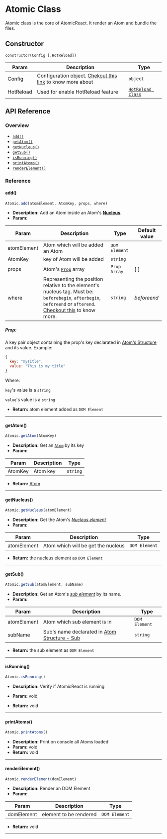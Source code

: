 # Atomic Class

Atomic class is the core of AtomicReact. It render an Atom and bundle the files.

## Constructor

```
constructor(Config [,HotReload])
```

Param | Description | Type |
------------ | ------------- | -------------
Config | Configuration object. [Chekout this link](getStarted?id=configuration-atomicreact_configjs) to know more about | `object`
HotReload | Used for enable HotReload feature  | [`HotReload class`](HotReloadClass) |

## API Reference

### Overview
* [`add()`](AtomicClass?id=add)
* [`getAtom()`](AtomicClass?id=getatom)
* [`getNucleus()`](AtomicClass?id=getnucleus)
* [`getSub()`](AtomicClass?id=getsub)
* [`isRunning()`](AtomicClass?id=isrunning)
* [`printAtoms()`](AtomicClass?id=printatoms)
* [`renderElement()`](AtomicClass?id=renderelement)

### Reference

#### add()
``` js
Atomic.add(atomElement, AtomKey, props, where)
```
* **Description:**
Add an Atom inside an Atom's [**Nucleus**](Atom?id=nucleus).
* **Param:**

Param | Description | Type | Default value
------------ | ------------- | ------------- | -------------
atomElement | Atom which will be added an Atom | `DOM Element` |
AtomKey | key of Atom will be added | `string` |
props | Atom's [`Prop`](AtomicClass?id=prop) array | `Prop Array` | [ ]
where | Representing the position relative to the element's nucleus tag. Must be: `beforebegin`, `afterbegin`, `beforeend` or `afterend`. [Checkout this](https://developer.mozilla.org/en-US/docs/Web/API/Element/insertAdjacentHTML#Parameters) to know more. | `string` | *beforeend*

##### Prop:
A key pair object containing the prop's key declarated in [Atom's Structure](Atom?id=props) and its value. Example:
``` js
{
  key: "myTitle",
  value: "This is my title"
}
```

Where:

`key`'s value is a `string`

`value`'s value is a `string`

* **Return:** atom element added as `DOM Element`

---

#### getAtom()
``` js
Atomic.getAtom(AtomKey)
```
* **Description:**
Get an [`Atom`](Atom) by its key
* **Param:**

Param | Description | Type
------------ | ------------- | -------------
AtomKey | Atom key | `string` |

* **Return:** [Atom](Atom)

---

#### getNucleus()
``` js
Atomic.getNucleus(atomElement)
```
* **Description:**
Get the Atom's [*Nucleus element*](Atom?id=nucleus)
* **Param:**

Param | Description | Type
------------ | ------------- | -------------
atomElement | Atom which will be get the nucleus | `DOM Element`

* **Return:** the nucleus element as `DOM Element`

---

#### getSub()
``` js
Atomic.getSub(atomElement, subName)
```
* **Description:**
Get an Atom's [*sub element*](Atom?id=sub) by its name.
* **Param:**

Param | Description | Type
------------ | ------------- | -------------
atomElement | Atom which sub element is in | `DOM Element`
subName | Sub's name declarated in [Atom Structure - Sub](Atom?id=sub) | `string`

* **Return:** the sub element as `DOM Element`

---

#### isRunning()
``` js
Atomic.isRunning()
```
* **Description:**
Verify if AtomicReact is running
* **Param:** void

* **Return:** void

---

#### printAtoms()
``` js
Atomic.printAtoms()
```
* **Description:**
Print on console all Atoms loaded
* **Param:** void
* **Return:** void
---

#### renderElement()
``` js
Atomic.renderElement(domElement)
```
* **Description:**
Render an DOM Element
* **Param:**

Param | Description | Type
------------ | ------------- | -------------
domElement | element to be rendered | `DOM Element`

* **Return:** void

---
